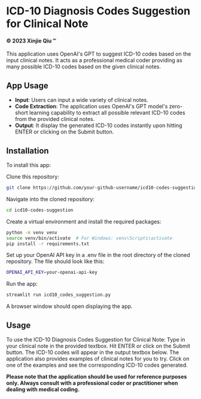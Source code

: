 # ICD-10 Diagnosis Codes Suggestion for Clinical Note
#### © 2023 Xinjie Qiu ℠

This application uses OpenAI's GPT to suggest ICD-10 codes based on the input clinical notes. It acts as a 
professional medical coder providing as many possible ICD-10 codes based on the given clinical notes.

## App Usage
- **Input**: Users can input a wide variety of clinical notes.
- **Code Extraction**: The application uses OpenAI's GPT model's zero-short learning capability to extract 
all possible relevant ICD-10 codes from the provided clinical notes.
- **Output**: It display the generated ICD-10 codes instantly upon hitting ENTER or clicking on the Submit button.

## Installation

To install this app:

Clone this repository:
```bash
git clone https://github.com/your-github-username/icd10-codes-suggestion.git
```

Navigate into the cloned repository:

```bash
cd icd10-codes-suggestion
```

Create a virtual environment and install the required packages:

```bash
python -m venv venv
source venv/bin/activate  # For Windows: venv\Scripts\activate
pip install -r requirements.txt
```

Set up your OpenAI API key in a .env file in the root directory of the cloned repository. The file should look like this:
```bash
OPENAI_API_KEY=your-openai-api-key
```

Run the app:

```bash
streamlit run icd10_codes_suggestion.py
```
A browser window should open displaying the app.

## Usage
To use the ICD-10 Diagnosis Codes Suggestion for Clinical Note: 
Type in your clinical note in the provided textbox.
Hit ENTER or click on the Submit button. The ICD-10 codes will appear in the output textbox below.
The application also provides examples of clinical notes for you to try. 
Click on one of the examples and see the corresponding ICD-10 codes generated.

**Please note that the application should be used for reference purposes only. 
Always consult with a professional coder or practitioner when dealing with medical coding.**